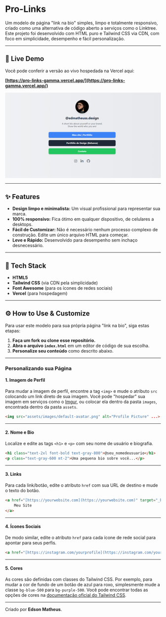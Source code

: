 # Pro-Links

Um modelo de página "link na bio" simples, limpo e totalmente responsivo, criado como uma alternativa de código aberto a serviços como o Linktree. Este projeto foi desenvolvido com HTML puro e Tailwind CSS via CDN, com foco em simplicidade, desempenho e fácil personalização.

---

## 🚀 Live Demo

Você pode conferir a versão ao vivo hospedada na Vercel aqui:

**[https://pro-links-gamma.vercel.app/](https://pro-links-gamma.vercel.app/)**

![Screenshot of Pro-Links Page](./assets/images/website-screenshot.png)

---

## ✨ Features

* **Design limpo e minimalista:** Um visual profissional para representar sua marca.
* **100% responsivo:** Fica ótimo em qualquer dispositivo, de celulares a desktops.
* **Fácil de Customizar:** Não é necessário nenhum processo complexo de construção. Edite um único arquivo HTML para começar.
* **Leve e Rápido:** Desenvolvido para desempenho sem inchaço desnecessário.

---

## 🔧 Tech Stack

* **HTML5**
* **Tailwind CSS** (via CDN pela simplicidade)
* **Font Awesome** (para os ícones de redes sociais)
* **Vercel** (para hospedagem)

---

## ⚙️ How to Use & Customize

Para usar este modelo para sua própria página "link na bio", siga estas etapas:

1.  **Faça um fork ou clone esse repositório.**
2.  **Abra o arquivo `index.html`** em um editor de código de sua escolha.
3.  **Personalize seu conteúdo** como descrito abaixo.

---

### Personalizando sua Página

#### 1. Imagem de Perfil
Para mudar a imagem de perfil, encontre a tag `<img>` e mude o atributo `src`  colocando um link direto de sua imagem. Você pode "hospedar" sua imagem em serviços como o [Imgur](https://imgur.com/), ou colocar ela dentro da pasta `images`, encontrada dentro da pasta `assets`.

```html
<img src="assets/images/default-avatar.png" alt="Profile Picture" ...>
```

---

#### 2. Nome e Bio
Localize e edite as tags `<h1>` e `<p>` com seu nome de usuário e biografia.

```html
<h1 class="text-2xl font-bold text-gray-800">@seu_nomedeusuario</h1>
<p class="text-gray-600 mt-2">Uma pequena bio sobre você...</p>
```

---

#### 3. Links
Para cada link/botão, edite o atributo `href` com sua URL de destino e mude o texto do botão.

```html
<a href="[https://yourwebsite.com](https://yourwebsite.com)" target="_blank" class="...">
    Meu Site
</a>
```

---

#### 4. Ícones Sociais
De modo similar, edite o atributo `href` para cada ícone de rede social para apontar para seus perfis.

```html
<a href="[https://instagram.com/yourprofile](https://instagram.com/yourprofile)" target="_blank" ...><i class="fab fa-instagram"></i></a>
```

---

#### 5. Cores
As cores são definidas com classes do Tailwind CSS. Por exemplo, para mudar a cor de fundo de um botão de azul para roxo, simplesmente mude a classe `bg-blue-500` para `bg-purple-500`. Você pode encontrar todas as opções de cores na [documentação oficial do Tailwind CSS](https://tailwindcss.com/docs/colors).

---

Criado por **Edson Matheus**.
